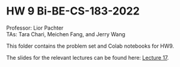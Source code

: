 # HW 9 Bi-BE-CS-183-2022
Professor: Lior Pachter  
TAs: Tara Chari, Meichen Fang, and Jerry Wang

This folder contains the problem set and Colab notebooks for HW9.

The slides for the relevant lectures can be found here: [Lecture 17](https://docs.google.com/presentation/d/1-srRR1DGyB4mTdspOELrJS-8kMexdlgisqJ9sxGZ1RI/edit?usp=sharing).



